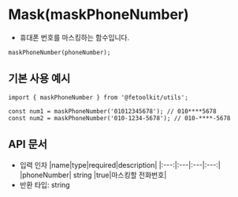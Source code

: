 # Mask(maskPhoneNumber)

- 휴대폰 번호를 마스킹하는 함수입니다.

```tsx
maskPhoneNumber(phoneNumber);
```

## 기본 사용 예시

```tsx
import { maskPhoneNumber } from '@fetoolkit/utils';

const num1 = maskPhoneNumber('01012345678'); // 010****5678
const num2 = maskPhoneNumber('010-1234-5678'); // 010-****-5678
```

## API 문서

- 입력 인자
  |name|type|required|description|
  |:---:|:---|:---|:---:|
  |phoneNumber| string |true|마스킹할 전화번호|
- 반환 타입: string
